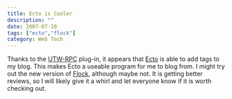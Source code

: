 ```yaml
---
title: Ecto is Cooler
description: ""
date: 2007-07-10
tags: ["ecto","flock"]
category: Web Tech
---
```



<p>Thanks to the <a href="https://web.archive.org/web/20131211083615/http://blog.circlesixdesign.com/download/utw-rpc-autotag/">UTW-RPC</a> plug-in, it appears that <a href="https://web.archive.org/web/20131211083615/http://ecto.kung-foo.tv/">Ecto</a> is able to add tags to my blog.  This makes Ecto a useable program for me to blog from.  I might try out the new version of <a href="https://web.archive.org/web/20131211083615/http://www.flock.com/">Flock</a>, although maybe not.  It is getting better reviews, so I will likely give it a whirl and let everyone know if it is worth checking out.</p>
